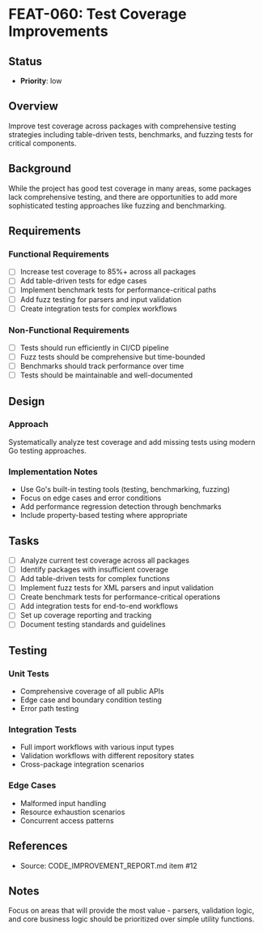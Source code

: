 # FEAT-060: Test Coverage Improvements

## Status
- **Priority**: low

## Overview
Improve test coverage across packages with comprehensive testing strategies including table-driven tests, benchmarks, and fuzzing tests for critical components.

## Background
While the project has good test coverage in many areas, some packages lack comprehensive testing, and there are opportunities to add more sophisticated testing approaches like fuzzing and benchmarking.

## Requirements
### Functional Requirements
- [ ] Increase test coverage to 85%+ across all packages
- [ ] Add table-driven tests for edge cases
- [ ] Implement benchmark tests for performance-critical paths
- [ ] Add fuzz testing for parsers and input validation
- [ ] Create integration tests for complex workflows

### Non-Functional Requirements
- [ ] Tests should run efficiently in CI/CD pipeline
- [ ] Fuzz tests should be comprehensive but time-bounded
- [ ] Benchmarks should track performance over time
- [ ] Tests should be maintainable and well-documented

## Design
### Approach
Systematically analyze test coverage and add missing tests using modern Go testing approaches.

### Implementation Notes
- Use Go's built-in testing tools (testing, benchmarking, fuzzing)
- Focus on edge cases and error conditions
- Add performance regression detection through benchmarks
- Include property-based testing where appropriate

## Tasks
- [ ] Analyze current test coverage across all packages
- [ ] Identify packages with insufficient coverage
- [ ] Add table-driven tests for complex functions
- [ ] Implement fuzz tests for XML parsers and input validation
- [ ] Create benchmark tests for performance-critical operations
- [ ] Add integration tests for end-to-end workflows
- [ ] Set up coverage reporting and tracking
- [ ] Document testing standards and guidelines

## Testing
### Unit Tests
- Comprehensive coverage of all public APIs
- Edge case and boundary condition testing
- Error path testing

### Integration Tests
- Full import workflows with various input types
- Validation workflows with different repository states
- Cross-package integration scenarios

### Edge Cases
- Malformed input handling
- Resource exhaustion scenarios
- Concurrent access patterns

## References
- Source: CODE_IMPROVEMENT_REPORT.md item #12

## Notes
Focus on areas that will provide the most value - parsers, validation logic, and core business logic should be prioritized over simple utility functions.